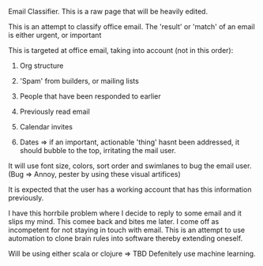 Email Classifier.
This is a raw page that will be heavily edited.

This is an attempt to classify office email. The 'result' or 'match' of an email is either urgent, or important

This is targeted at office email, taking into account (not in this order):

1) Org structure

2) 'Spam' from builders, or mailing lists

3) People that have been responded to earlier

4) Previously read email

5) Calendar invites

6) Dates => if an important, actionable 'thing' hasnt been addressed, it should bubble to the top, irritating the mail user.


It will use font size, colors, sort order and swimlanes to bug the email user. (Bug => Annoy, pester by using these visual artifices)

It is expected that the user has a working account that has this information previously.

I have this horrbile problem where I decide to reply to some email and it slips my mind. This comee back and bites me later. I come off as incompetent for not staying in touch with email. This is an attempt to use automation to clone brain rules into software thereby extending oneself. 

Will be using either scala or clojure => TBD
Defenitely use machine learning.
